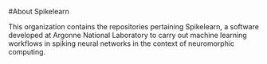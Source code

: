 #About Spikelearn

This organization contains the repositories pertaining Spikelearn,
a software developed at Argonne National Laboratory to carry out
machine learning workflows in spiking neural networks in the
context of neuromorphic computing.


